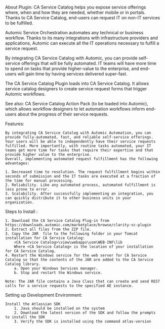 About Plugin:
	CA Service Catalog helps you expose service offerings where, when and how they are needed, whether mobile or in portals. Thanks to CA Service Catalog, end-users can request IT on non-IT services to be fulfilled.

Automic Service Orchestration automates any technical or business workflow. Thanks to its many integrations with infrastructure providers and applications, Automic can execute all the IT operations necessary to fulfill a service request.

By integrating CA Service Catalog with Automic, you can provide self-service offerings that will be fully automated. IT teams will have more time to spend on tasks that provide higher-value to the enterprise, and end-users will gain time by having services delivered super-fast.

The CA Service Catalog Plugin loads into CA Service Catalog. It allows service catalog designers to create service request forms that trigger Automic workflows.

See also: CA Service Catalog Action Pack (to be loaded into Automic), which allows workflow designers to let automation workflows inform end-users about the progress of their service requests.
	
Features:

	By integrating CA Service Catalog with Automic Automation, you can provide fully-automated, fast, and reliable self-service offerings. 
	Your users will be able to independently have their service requests fulfilled. More importantly, with routine tasks automated, your IT teams get more time for tasks that require their expertise and that provide higher value to the enterprise.
	Overall, implementing automated request fulfillment has the following advantages:

	1. Decreased time to resolution. The request fulfillment begins within seconds of submission and the IT tasks are executed at a fraction of the time for manual processing.
	2. Reliability. Like any automated process, automated fulfillment is less prone to error.
	3. Scalability. After successfully implementing an integration, you can quickly distribute it to other business units in your organization.

Steps to Install :

	1. Download the CA Service Catalog Plug-in from https://downloads.automic.com/marketplace/browse/clarity-sc-plugin
	2. Extract all files from the ZIP file.
	3. Copy the JAR  file to the following folder in your Tomcat installation for CA Service Catalog:
		<CA Service Catalog>\view\webapps\usm\WEB-INF\lib
		Where <CA Service Catalog> is the location of your installation for CA Service Catalog.
	4. Restart the Windows service for the web server for CA Service Catalog so that the contents of the JAR are added to the CA Service Catalog library.
		a. Open your Windows Services manager.
		b. Stop and restart the Windows service.
		
	Note: The JAR file contains a Java Class that can create and send REST calls for a service requests to the specified AE instance.
	
	

Setting up Development Environment:

	Install the Atlassian SDK
		1. Java should be installed on the system
		2. Download the latest version of the SDK and follow the prompts to install the SDK
		3. Verify the SDK is installed using the command atlas-version
	
	

